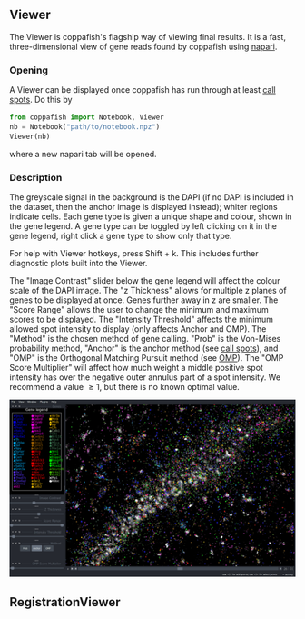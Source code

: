 ## Viewer

The Viewer is coppafish's flagship way of viewing final results. It is a fast, three-dimensional view of gene reads 
found by coppafish using <a href="https://github.com/napari/napari" target="_blank">napari</a>.

### Opening

A Viewer can be displayed once coppafish has run through at least [call spots](method.md#call-spots). Do this by

```python
from coppafish import Notebook, Viewer
nb = Notebook("path/to/notebook.npz")
Viewer(nb)
```

where a new napari tab will be opened.

### Description

The greyscale signal in the background is the DAPI (if no DAPI is included in the dataset, then the anchor image is 
displayed instead); whiter regions indicate cells. Each gene type is given a unique shape and colour, shown in the gene 
legend. A gene type can be toggled by left clicking on it in the gene legend, right click a gene type to show only that 
type.

For help with Viewer hotkeys, press Shift + k. This includes further diagnostic plots built into the Viewer.

The "Image Contrast" slider below the gene legend will affect the colour scale of the DAPI image. The "z Thickness" 
allows for multiple z planes of genes to be displayed at once. Genes further away in z are smaller. The "Score Range" 
allows the user to change the minimum and maximum scores to be displayed. The "Intensity Threshold" affects the minimum 
allowed spot intensity to display (only affects Anchor and OMP). The "Method" is the chosen method of gene calling. 
"Prob" is the Von-Mises probability method, "Anchor" is the anchor method (see [call spots](method.md#call-spots)), and 
"OMP" is the Orthogonal Matching Pursuit method (see [OMP](method.md#orthogonal-matching-pursuit)). The "OMP Score 
Multiplier" will affect how much weight a middle positive spot intensity has over the negative outer annulus part of a 
spot intensity. We recommend a value $\ge1$, but there is no known optimal value.

![](images/Viewer_example.PNG "The Viewer")

## RegistrationViewer

